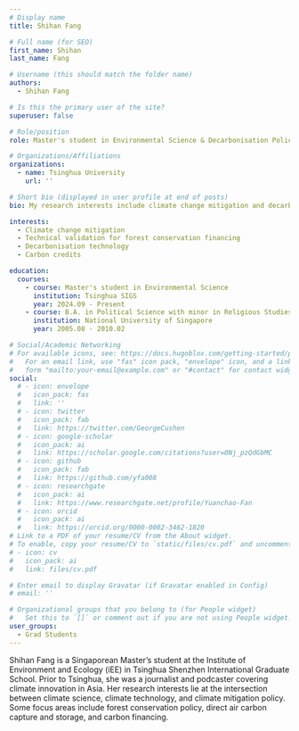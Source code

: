 ```yaml
---
# Display name
title: Shihan Fang

# Full name (for SEO)
first_name: Shihan
last_name: Fang

# Username (this should match the folder name)
authors:
  - Shihan Fang

# Is this the primary user of the site?
superuser: false

# Role/position
role: Master's student in Environmental Science & Decarbonisation Policy at i-Ecoclimatology Lab

# Organizations/Affiliations
organizations:
  - name: Tsinghua University
    url: ''

# Short bio (displayed in user profile at end of posts)
bio: My research interests include climate change mitigation and decarbonisation technology.

interests:
  - Climate change mitigation
  - Technical validation for forest conservation financing
  - Decarbonisation technology
  - Carbon credits

education:
  courses:
    - course: Master's student in Environmental Science
      institution: Tsinghua SIGS
      year: 2024.09 - Present
    - course: B.A. in Political Science with minor in Religious Studies
      institution: National University of Singapore
      year: 2005.08 - 2010.02

# Social/Academic Networking
# For available icons, see: https://docs.hugoblox.com/getting-started/page-builder/#icons
#   For an email link, use "fas" icon pack, "envelope" icon, and a link in the
#   form "mailto:your-email@example.com" or "#contact" for contact widget.
social:
  # - icon: envelope
  #   icon_pack: fas
  #   link: ''
  # - icon: twitter
  #   icon_pack: fab
  #   link: https://twitter.com/GeorgeCushen
  # - icon: google-scholar
  #   icon_pack: ai
  #   link: https://scholar.google.com/citations?user=0Nj_pzQdGbMC
  # - icon: github
  #   icon_pack: fab
  #   link: https://github.com/yfa008
  # - icon: researchgate
  #   icon_pack: ai
  #   link: https://www.researchgate.net/profile/Yuanchao-Fan
  # - icon: orcid
  #   icon_pack: ai
  #   link: https://orcid.org/0000-0002-3462-1820
# Link to a PDF of your resume/CV from the About widget.
# To enable, copy your resume/CV to `static/files/cv.pdf` and uncomment the lines below.
# - icon: cv
#   icon_pack: ai
#   link: files/cv.pdf

# Enter email to display Gravatar (if Gravatar enabled in Config)
# email: ''

# Organizational groups that you belong to (for People widget)
#   Set this to `[]` or comment out if you are not using People widget.
user_groups:
  - Grad Students
---
```


Shihan Fang is a Singaporean Master’s student at the Institute of Environment and Ecology (iEE) in Tsinghua Shenzhen International Graduate School. Prior to Tsinghua, she was a  journalist and podcaster covering climate innovation in Asia. Her research interests lie at the intersection between climate science, climate technology, and climate mitigation policy. Some focus areas include forest conservation policy, direct air carbon capture and storage, and carbon financing.